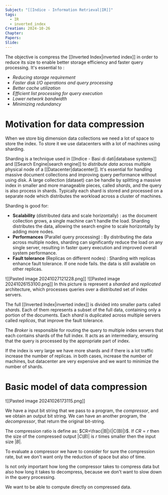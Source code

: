 ```yaml
---
Subject: "[[Indice - Information Retrieval|IR]]"
tags:
  - IR
  - inverted_index
Creation: 2024-10-26
Chapter: 
Papers: 
Slide:
---
```

The objective is compress the [[Inverted Index|inverted index]] in order to reduce its size to enable better storage efficiency and faster query processing. 
It's essential to :
- *Reducing storage requirement*
- *Faster disk I/O operations and query processing*
- *Better cache utilization*
- *Efficient list processing for query execution*
- *Lower network bandwidth* 
- *Minimizing redundancy*

# Motivation for data compression

When we store big dimension data collections we need a lot of space to store the index. To store it we use datacenters with a lot of machines using sharding.

Sharding is a technique used in [[Indice - Basi di dati|database systems]] and [[Search Engine|search engine]] to *distribute data* across multiple physical node of a [[Datacenter|datacenter]]. It's essential for handling massive document collections and improving query performance without using disk.
A large collection (dataset) can be handle by splitting a massive index in smaller and more manageable pieces, called *shards*, and the query is also process in shards.
Typically each shard is stored and processed on a separate node which distributes the workload across a cluster of machines.


Sharding is good for:
- **Scalability** (distributed data and scale horizontally) : as the document collection grows, a single machine can't handle the load. Sharding distributes the data, allowing the search engine to scale horizontally by adding more nodes.
- **Performances** (Parallel query processing) : By distributing the data across multiple nodes, sharding can significantly reduce the load on any single server, resulting in faster query execution and improved overall system performance.
- **Fault tolerance** (Replicas on different nodes) : Sharding with replicas enhance fault tolerance. If one node fails. the data is still available on other replicas.

![[Pasted image 20241027121228.png]]
![[Pasted image 20241026153100.png]]
In this picture is represent a *sharded* and *replicated* architecture, which processes queries over a distributed set of index servers.

The full [[Inverted Index|inverted index]] is divided into smaller parts called *shards*. Each of them represents a subset of the full data, containing only a portion of the documents. Each *shard* is duplicated across multiple servers called *replicas*, that improve the fault tolerance.

The *Broker* is responsible for routing the query to multiple index servers that each contains shards of the full index. 
It acts as an intermediary, ensuring that the query is processed by the appropriate part of index.

If the index is very large we have more shards and if there is a lot traffic increase the number of replicas. in both cases, increase the number of machines, but datacenter are very expensive and we want to minimize the number of shards.

# Basic model of data compression 

![[Pasted image 20241026173115.png]]

We have a input bit string that we pass to a program, the *compressor*, and we obtain an output bit string. We can have an another program, the *decompressor*, that return the original bit-string.


The compression ratio is define as: $CR=\frac{|B|}{|C(B)|}$. If $CR=r$ then the size of the compressed output $|C(B)|$ is $r$ times smaller then the input size $|B|$.

To evaluate a compressor we have to consider for sure the compression rate, but we don't want only the reduction of space but also of time.

Is not only important how long the compressor takes to compress data but also how long it takes to decompress, because we don't want to slow down in the query processing.

We want to be able to compute directly on compressed data.